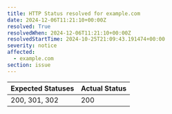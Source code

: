 ```yaml
---
title: HTTP Status resolved for example.com
date: 2024-12-06T11:21:10+00:00Z
resolved: True
resolvedWhen: 2024-12-06T11:21:10+00:00Z
resolvedStartTime: 2024-10-25T21:09:43.191474+00:00
severity: notice
affected:
  - example.com
section: issue
---
```


| Expected Statuses | Actual Status  |
|-------------------|----------------|
| 200, 301, 302 | 200 |
